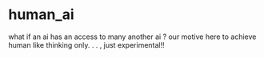 # human_ai
what if an ai has an access to many another ai ?
our motive here to achieve human like thinking only.
.
.
, just experimental!!
